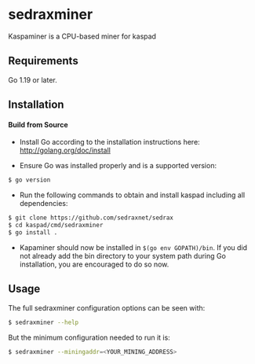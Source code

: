 # sedraxminer

Kaspaminer is a CPU-based miner for kaspad

## Requirements

Go 1.19 or later.

## Installation

#### Build from Source

- Install Go according to the installation instructions here:
  http://golang.org/doc/install

- Ensure Go was installed properly and is a supported version:

```bash
$ go version
```

- Run the following commands to obtain and install kaspad including all dependencies:

```bash
$ git clone https://github.com/sedraxnet/sedrax
$ cd kaspad/cmd/sedraxminer
$ go install .
```

- Kapaminer should now be installed in `$(go env GOPATH)/bin`. If you did
  not already add the bin directory to your system path during Go installation,
  you are encouraged to do so now.
  
## Usage

The full sedraxminer configuration options can be seen with:

```bash
$ sedraxminer --help
```

But the minimum configuration needed to run it is:
```bash
$ sedraxminer --miningaddr=<YOUR_MINING_ADDRESS>
```